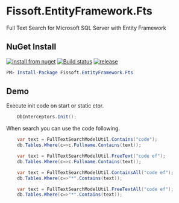 # Fissoft.EntityFramework.Fts
Full Text Search for Microsoft SQL Server with Entity Framework

## NuGet Install
[![install from nuget](http://img.shields.io/nuget/v/Fissoft.EntityFramework.Fts.svg?style=flat-square)](https://www.nuget.org/packages/Fissoft.EntityFramework.Fts)
[![Build status](https://ci.appveyor.com/api/projects/status/mwwua6k43p88ro9j?svg=true)](https://ci.appveyor.com/project/chsword/fissoft-entityframework-fts)
[![release](https://img.shields.io/github/release/fissoft/Fissoft.EntityFramework.Fts.svg?style=flat-square)](https://github.com/fissoft/Fissoft.EntityFramework.Fts/releases)


``` powershell
PM> Install-Package Fissoft.EntityFramework.Fts
```

## Demo
Execute init code on start or static ctor.
``` C#
    DbInterceptors.Init();
```
When search you can use the code following.
``` c#
    var text = FullTextSearchModelUtil.Contains("code");
    db.Tables.Where(c=>c.Fullname.Contains(text));
```
``` C#
    var text = FullTextSearchModelUtil.FreeText("code ef");
    db.Tables.Where(c=>c.Fullname.Contains(text));
```
``` C#
    var text = FullTextSearchModelUtil.ContainsAll("code ef");
    db.Tables.Where(c=>"*".Contains(text));
```
``` C#
    var text = FullTextSearchModelUtil.FreeTextAll("code ef");
    db.Tables.Where(c=>"*".Contains(text));
```
    
    
  
